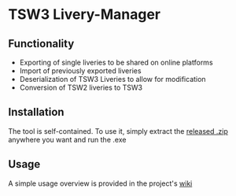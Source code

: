 # TSW3 Livery-Manager

## Functionality
- Exporting of single liveries to be shared on online platforms
- Import of previously exported liveries
- Deserialization of TSW3 Liveries to allow for modification
- Conversion of TSW2 liveries to TSW3

## Installation
The tool is self-contained. To use it, simply extract the [released .zip](https://github.com/RagingLightning/TSW3-LM/releases/latest) anywhere you want and run the .exe

## Usage
A simple usage overview is provided in the project's [wiki](https://github.com/RagingLightning/TSW3-LM/wiki/(1)-Getting-Started)
